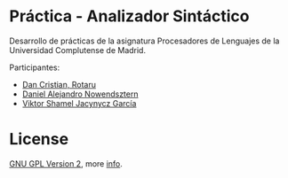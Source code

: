 Práctica - Analizador Sintáctico
=========

Desarrollo de prácticas de la asignatura Procesadores de Lenguajes de la Universidad Complutense de Madrid.

Participantes:
  - [Dan Cristian, Rotaru](https://github.com/RotaruDan)
  - [Daniel Alejandro Nowendsztern](https://github.com/danielnowendsztern)
  - [Viktor Shamel Jacynycz García](https://github.com/Re1del)

License
===
[GNU GPL Version 2](https://github.com/plgucm/practica4/blob/master/LICENSE), more [info](http://en.wikipedia.org/wiki/GNU_General_Public_License).
